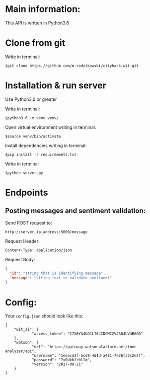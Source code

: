 # Main information:

This API is written in Python3.6

# Clone from git

Write in terminal:
```
$git clone https://github.com/m-radzikowski/cityhack-wit.git
```

# Installation & run server

Use Python3.6 or greater

Write in terminal:
```
$python3.6 -m venv venv/
```

Open virtual environment writing in terminal:
```
$source venv/bin/activate
```

Install dependencies writing in terminal:
```
$pip install -r requirements.txt
```

Write in terminal
```
$python server.py
```

# Endpoints

## Posting messages and sentiment validation:

Send POST request to:
```
http://server_ip_address:5000/message
```
Request Header:
```
Content-Type: application/json
```
Request Body:
```json
{
  "id": "string that is identifying message",
  "message": "string text to validate sentiment"
}
```

# Config:

Your ```config.json``` should look like this:

```
{
  	"wit_ai": {
      		"access_token": "C7X6YA4UQCLI64CDCWC2VJAD4UV4B6GD"
    },
    "watson": {
            "url": "https://gateway.watsonplatform.net/tone-analyzer/api",
            "username": "1eeacd3f-bcd8-4d1d-a481-7e26fa2c2e2f",
            "password": "7xOUxb2rblIq",
			"version": "2017-09-21"
	}
}
```

